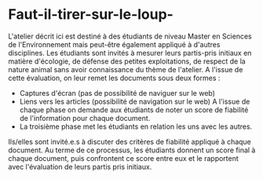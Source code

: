 # Faut-il-tirer-sur-le-loup-

L'atelier décrit ici est destiné à des étudiants de niveau Master en Sciences de l'Environnement mais peut-être également appliqué à d'autres disciplines. Les étudiants sont invités à mesurer leurs partis-pris initiaux en matière d'écologie, de défense des petites exploitations, de respect de la nature animal sans avoir connaissance du thème de l'atelier. A l'issue de cette évaluation, on leur remet les documents sous deux formes :

- Captures d'écran (pas de possibilité de naviguer sur le web)
- Liens vers les articles (possibilité de navigation sur le web) A l'issue de chaque phase on demande aux étudiants de noter un score de fiabilité de l'information pour chaque document.
- La troisième phase met les étudiants en relation les uns avec les autres. 

Ils/elles sont invité.e.s à discuter des critères de fiabilité appliqué à chaque document. 
Au terme de ce processus, les étudiants donnent un score final à chaque document, puis confrontent ce score entre eux et le rapportent avec l'évaluation de leurs partis pris initiaux.

